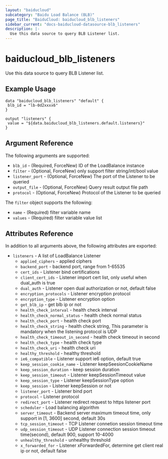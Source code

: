 ```yaml
---
layout: "baiducloud"
subcategory: "Baidu Load Balance (BLB)"
page_title: "BaiduCloud: baiducloud_blb_listeners"
sidebar_current: "docs-baiducloud-datasource-blb_listeners"
description: |-
  Use this data source to query BLB Listener list.
---
```


# baiducloud_blb_listeners

Use this data source to query BLB Listener list.

## Example Usage

```hcl
data "baiducloud_blb_listeners" "default" {
 blb_id = "lb-0d2xxxx6"
}

output "listeners" {
 value = "${data.baiducloud_blb_listeners.default.listeners}"
}
```

## Argument Reference

The following arguments are supported:

* `blb_id` - (Required, ForceNew) ID of the LoadBalance instance
* `filter` - (Optional, ForceNew) only support filter string/int/bool value
* `listener_port` - (Optional, ForceNew) The port of the Listener to be queried
* `output_file` - (Optional, ForceNew) Query result output file path
* `protocol` - (Optional, ForceNew) Protocol of the Listener to be queried

The `filter` object supports the following:

* `name` - (Required) filter variable name
* `values` - (Required) filter variable value list

## Attributes Reference

In addition to all arguments above, the following attributes are exported:

* `listeners` - A list of LoadBalance Listener
  * `applied_ciphers` - applied ciphers
  * `backend_port` - backend port, range from 1-65535
  * `cert_ids` - Listener bind certifications
  * `client_cert_ids` - Listener import cert list, only useful when dual_auth is true
  * `dual_auth` - Listener open dual authorization or not, default false
  * `encryption_protocols` - Listener encryption protocol
  * `encryption_type` - Listener encryption option
  * `get_blb_ip` - get blb ip or not
  * `health_check_interval` - health check interval
  * `health_check_normal_status` - health check normal status
  * `health_check_port` - health check port
  * `health_check_string` - health check string, This parameter is mandatory when the listening protocol is UDP
  * `health_check_timeout_in_second` - health check timeout in second
  * `health_check_type` - health check type
  * `health_check_uri` - health check uri
  * `healthy_threshold` - healthy threshold
  * `ie6_compatible` - Listener support ie6 option, default true
  * `keep_session_cookie_name` - Listener keepSeesionCookieName
  * `keep_session_duration` - keep session duration
  * `keep_session_timeout` - Listener keepSessionTimeout value
  * `keep_session_type` - Listener keepSessionType option
  * `keep_session` - Listener keepSession or not
  * `listener_port` - Listener bind port
  * `protocol` - Listener protocol
  * `redirect_port` - Listener redirect request to https listener port
  * `scheduler` - Load balancing algorithm
  * `server_timeout` - Backend server maximum timeout time, only support in [1, 3600] second, default 30s
  * `tcp_session_timeout` - TCP Listener connetion session timeout time
  * `udp_session_timeout` - UDP Listener connection session timeout time(second), default 900, support 10-4000
  * `unhealthy_threshold` - unhealthy threshold
  * `x_forwarded_for` - Listener xForwardedFor, determine get client real ip or not, default false


